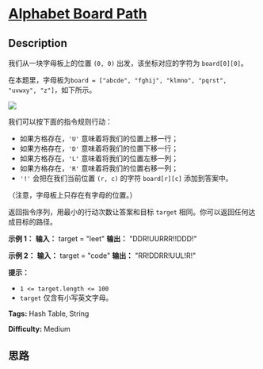 # [Alphabet Board Path][title]

## Description

我们从一块字母板上的位置 `(0, 0)` 出发，该坐标对应的字符为 `board[0][0]`。

在本题里，字母板为`board = ["abcde", "fghij", "klmno", "pqrst", "uvwxy", "z"]`，如下所示。

![](https://assets.leetcode.com/uploads/2019/07/28/azboard.png)

我们可以按下面的指令规则行动：

  * 如果方格存在，`'U'` 意味着将我们的位置上移一行；
  * 如果方格存在，`'D'` 意味着将我们的位置下移一行；
  * 如果方格存在，`'L'` 意味着将我们的位置左移一列；
  * 如果方格存在，`'R'` 意味着将我们的位置右移一列；
  * `'!'` 会把在我们当前位置 `(r, c)` 的字符 `board[r][c]` 添加到答案中。

（注意，字母板上只存在有字母的位置。）

返回指令序列，用最小的行动次数让答案和目标 `target` 相同。你可以返回任何达成目标的路径。



**示例 1：**
            **输入：** target = "leet"    **输出：** "DDR!UURRR!!DDD!"    

**示例 2：**
            **输入：** target = "code"    **输出：** "RR!DDRR!UUL!R!"    



**提示：**

  * `1 <= target.length <= 100`
  * `target` 仅含有小写英文字母。


**Tags:** Hash Table, String

**Difficulty:** Medium

## 思路

[title]: https://leetcode-cn.com/problems/alphabet-board-path
